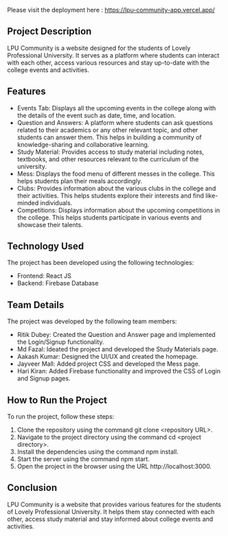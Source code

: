 Please visit the deployment here : https://lpu-community-app.vercel.app/
<h2>Project Description</h2>
<p>LPU Community is a website designed for the students of Lovely Professional University. It serves as a platform where students can interact with each other, access various resources and stay up-to-date with the college events and activities.</p>

<h2>Features</h2>
<ul>
	<li>Events Tab: Displays all the upcoming events in the college along with the details of the event such as date, time, and location.</li>
	<li>Question and Answers: A platform where students can ask questions related to their academics or any other relevant topic, and other students can answer them. This helps in building a community of knowledge-sharing and collaborative learning.</li>
	<li>Study Material: Provides access to study material including notes, textbooks, and other resources relevant to the curriculum of the university.</li>
	<li>Mess: Displays the food menu of different messes in the college. This helps students plan their meals accordingly.</li>
	<li>Clubs: Provides information about the various clubs in the college and their activities. This helps students explore their interests and find like-minded individuals.</li>
	<li>Competitions: Displays information about the upcoming competitions in the college. This helps students participate in various events and showcase their talents.</li>
</ul>

<h2>Technology Used</h2>
<p>The project has been developed using the following technologies:</p>
<ul>
	<li>Frontend: React JS</li>
	<li>Backend: Firebase Database</li>
</ul>

<h2>Team Details</h2>
<p>The project was developed by the following team members:</p>
<ul>
	<li>Ritik Dubey: Created the Question and Answer page and implemented the Login/Signup functionality.</li>
	<li>Md Fazal: Ideated the project and developed the Study Materials page.</li>
	<li>Aakash Kumar: Designed the UI/UX and created the homepage.</li>
	<li>Jayveer Mall: Added project CSS and developed the Mess page.</li>
	<li>Hari Kiran: Added Firebase functionality and improved the CSS of Login and Signup pages.</li>
</ul>

<h2>How to Run the Project</h2>
<p>To run the project, follow these steps:</p>
<ol>
	<li>Clone the repository using the command git clone &lt;repository URL&gt;.</li>
	<li>Navigate to the project directory using the command cd &lt;project directory&gt;.</li>
	<li>Install the dependencies using the command npm install.</li>
	<li>Start the server using the command npm start.</li>
	<li>Open the project in the browser using the URL http://localhost:3000.</li>
</ol>

<h2>Conclusion</h2>
<p>LPU Community is a website that provides various features for the students of Lovely Professional University. It helps them stay connected with each other, access study material and stay informed about college events and activities.</p>

